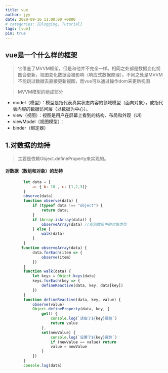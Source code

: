 ```yaml
---
title: vue
author: jyy
date: 2020-09-16 11:00:00 +0800
# categories: [Blogging, Tutorial]
tags: [vue]
pin: true
---
```


## vue是一个什么样的框架
> 它借鉴了MVVM框架，但是和他并不完全一样。相同之处都是数据变化视图会更新，视图变化数据会被影响（响应式数据原理）。不同之处是MVVM不能跳过数据去直接更新视图，而vue可以通过操作dom来更新视图

> MVVM模型的组成部分
- model（模型）：模型是指代表真实状态内容的领域模型（面向对象），或指代表内容的数据访问层（以数据为中心）。
- view（视图）：视图是用户在屏幕上看到的结构、布局和外观（UI）
- viewModel（视图模型）：
- binder（绑定器）

## 1.对数据的劫持
> 主要是依赖Object.defineProperty来实现的。

#### 对数据（数组和对象）的劫持
```js
        let data = {
            a: { b: 10 , c: [1,2,3]}
        }
        observe(data)
        function observe(data) {
            if (typeof data !== "object") {
                return data;
            }
            if (Array.isArray(data)) {
                observeArray(data) //观测数组中的对象类型
            } else {
                walk(data)
            }
        }
       function observeArray(data) {
            data.forEach(item => {
                observe(item)
            })
        }
        function walk(data) {
            let keys = Object.keys(data)
            keys.forEach(key => {
                defineReactive(data, key, data[key])
            })
        }
        function defineReactive(data, key, value) {
            observe(value)
            Object.defineProperty(data, key, {
                get() {
                    console.log(`读取了${key}属性`)
                    return value
                },
                set(newValue) {
                    console.log(`设置了${key}属性`)
                    if (newValue == value) return
                    value = newValue
                }
            })
        }
        console.log(data)
```
